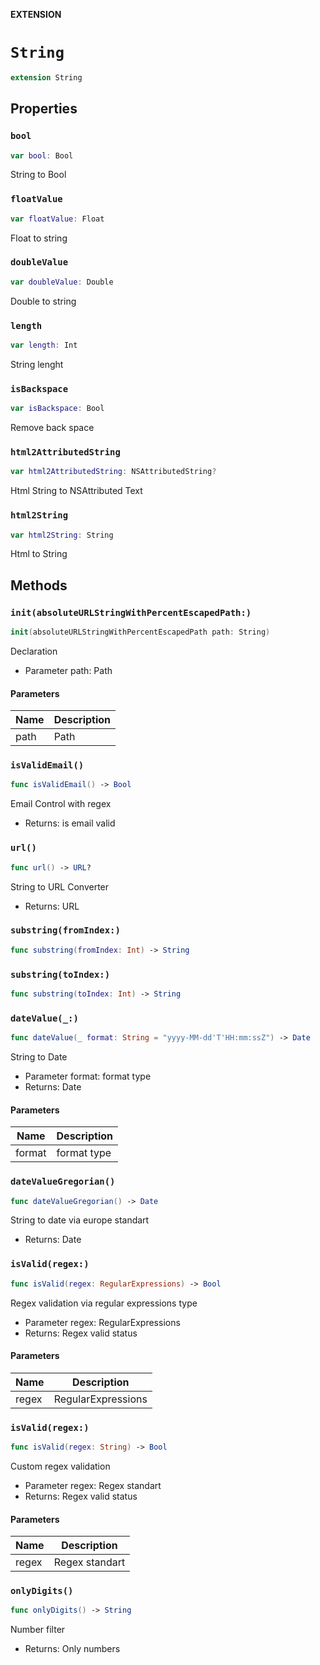 **EXTENSION**

# `String`
```swift
extension String
```

## Properties
### `bool`

```swift
var bool: Bool
```

String to Bool

### `floatValue`

```swift
var floatValue: Float
```

Float to string

### `doubleValue`

```swift
var doubleValue: Double
```

Double to string

### `length`

```swift
var length: Int
```

String lenght

### `isBackspace`

```swift
var isBackspace: Bool
```

Remove back space

### `html2AttributedString`

```swift
var html2AttributedString: NSAttributedString?
```

Html String to NSAttributed Text

### `html2String`

```swift
var html2String: String
```

Html to String

## Methods
### `init(absoluteURLStringWithPercentEscapedPath:)`

```swift
init(absoluteURLStringWithPercentEscapedPath path: String)
```

Declaration
- Parameter path: Path

#### Parameters

| Name | Description |
| ---- | ----------- |
| path | Path |

### `isValidEmail()`

```swift
func isValidEmail() -> Bool
```

Email Control with regex
- Returns: is email valid

### `url()`

```swift
func url() -> URL?
```

String to URL Converter
- Returns: URL

### `substring(fromIndex:)`

```swift
func substring(fromIndex: Int) -> String
```

### `substring(toIndex:)`

```swift
func substring(toIndex: Int) -> String
```

### `dateValue(_:)`

```swift
func dateValue(_ format: String = "yyyy-MM-dd'T'HH:mm:ssZ") -> Date
```

String to Date
- Parameter format: format type
- Returns: Date

#### Parameters

| Name | Description |
| ---- | ----------- |
| format | format type |

### `dateValueGregorian()`

```swift
func dateValueGregorian() -> Date
```

String to date via europe standart
- Returns: Date

### `isValid(regex:)`

```swift
func isValid(regex: RegularExpressions) -> Bool
```

Regex validation via regular expressions type
- Parameter regex: RegularExpressions
- Returns: Regex valid status

#### Parameters

| Name | Description |
| ---- | ----------- |
| regex | RegularExpressions |

### `isValid(regex:)`

```swift
func isValid(regex: String) -> Bool
```

Custom regex validation
- Parameter regex: Regex standart
- Returns: Regex valid status

#### Parameters

| Name | Description |
| ---- | ----------- |
| regex | Regex standart |

### `onlyDigits()`

```swift
func onlyDigits() -> String
```

Number filter
- Returns: Only numbers
